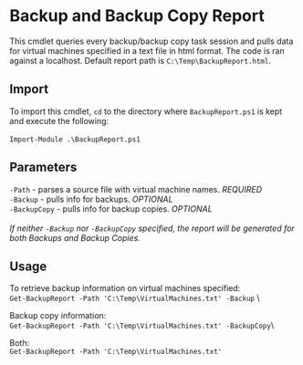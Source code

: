 # Backup and Backup Copy Report

This cmdlet queries every backup/backup copy task session and pulls data for virtual machines specified in a text file
in html format.
The code is ran against a localhost.
Default report path is `C:\Temp\BackupReport.html`.

## Import
To import this cmdlet, `cd` to the directory where `BackupReport.ps1` is kept and execute the following: \
\
`Import-Module .\BackupReport.ps1`

## Parameters
`-Path` - parses a source file with virtual machine names. *REQUIRED* \
`-Backup` - pulls info for backups. *OPTIONAL* \
`-BackupCopy` - pulls info for backup copies. *OPTIONAL* \
\
*If neither `-Backup` nor `-BackupCopy` specified, the report will be generated for both Backups and Backup Copies.*

## Usage

To retrieve backup information on virtual machines specified: \
`Get-BackupReport -Path 'C:\Temp\VirtualMachines.txt' -Backup` \

Backup copy information: \
`Get-BackupReport -Path 'C:\Temp\VirtualMachines.txt' -BackupCopy`\

Both: \
`Get-BackupReport -Path 'C:\Temp\VirtualMachines.txt'`
